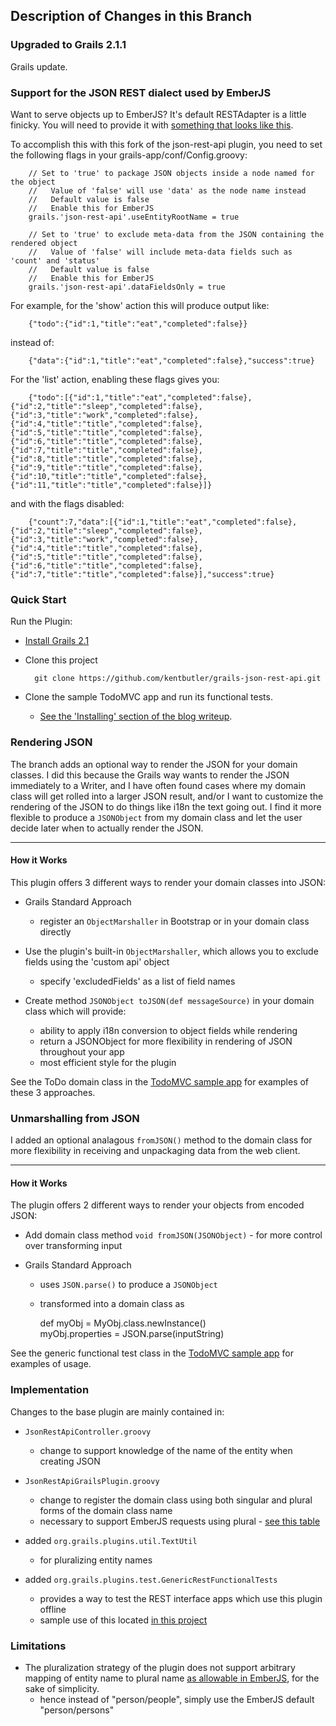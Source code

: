 ## Description of Changes in this Branch

### Upgraded to Grails 2.1.1

Grails update.

### Support for the JSON REST dialect used by EmberJS

Want to serve objects up to EmberJS?  It's default RESTAdapter is a little finicky. You will need to provide it with [something
that looks like this](http://kentbutlercs.blogspot.hu/2013/02/emberjs-notes-and-gotchas.html).

To accomplish this with this fork of the json-rest-api plugin, you need to set the following flags in your grails-app/conf/Config.groovy:

        // Set to 'true' to package JSON objects inside a node named for the object
        //   Value of 'false' will use 'data' as the node name instead 
        //   Default value is false
        //   Enable this for EmberJS
        grails.'json-rest-api'.useEntityRootName = true

        // Set to 'true' to exclude meta-data from the JSON containing the rendered object
        //   Value of 'false' will include meta-data fields such as 'count' and 'status' 
        //   Default value is false
        //   Enable this for EmberJS
        grails.'json-rest-api'.dataFieldsOnly = true

For example, for the 'show' action this will produce output like:

        {"todo":{"id":1,"title":"eat","completed":false}}

instead of:

        {"data":{"id":1,"title":"eat","completed":false},"success":true}

For the 'list' action, enabling these flags gives you:

        {"todo":[{"id":1,"title":"eat","completed":false},{"id":2,"title":"sleep","completed":false},{"id":3,"title":"work","completed":false},{"id":4,"title":"title","completed":false},{"id":5,"title":"title","completed":false},{"id":6,"title":"title","completed":false},{"id":7,"title":"title","completed":false},{"id":8,"title":"title","completed":false},{"id":9,"title":"title","completed":false},{"id":10,"title":"title","completed":false},{"id":11,"title":"title","completed":false}]}

and with the flags disabled:

        {"count":7,"data":[{"id":1,"title":"eat","completed":false},{"id":2,"title":"sleep","completed":false},{"id":3,"title":"work","completed":false},{"id":4,"title":"title","completed":false},{"id":5,"title":"title","completed":false},{"id":6,"title":"title","completed":false},{"id":7,"title":"title","completed":false}],"success":true}

### Quick Start

Run the Plugin:

* [Install Grails 2.1](http://grails.org/download)

* Clone this project 

        git clone https://github.com/kentbutler/grails-json-rest-api.git

* Clone the sample TodoMVC app and run its functional tests. 

    - [See the 'Installing' section of the blog writeup](http://kentbutlercs.blogspot.hu/2013/03/emberjs-putting-rest-service-behind.html).


### Rendering JSON

The branch adds an optional way to render the JSON for your domain classes. I did this because the Grails way wants to render the JSON immediately to a Writer, and I have often found cases where my domain class will get rolled into a larger JSON result, and/or I want to customize the rendering of the JSON to do things like i18n the text going out. I find it more flexible to produce a `JSONObject` from my domain class and let the user decide later when to actually render the JSON.

------------------------

#### How it Works

This plugin offers 3 different ways to render your domain classes into JSON:

* Grails Standard Approach 
    - register an `ObjectMarshaller` in Bootstrap or in your domain class directly

* Use the plugin's built-in `ObjectMarshaller`, which allows you to exclude fields using the 'custom api' object
    - specify 'excludedFields' as a list of field names

* Create method  `JSONObject toJSON(def messageSource)`  in your domain class which will provide:
    - ability to apply i18n conversion to object fields while rendering
    - return a JSONObject for more flexibility in rendering of JSON throughout your app
    - most efficient style for the plugin

See the ToDo domain class in the  [TodoMVC sample app](https://github.com/kentbutler/todomvc-grails-emberjs) for examples of these 3 approaches.


### Unmarshalling from JSON

I added an optional analagous `fromJSON()` method to the domain class for more flexibility in receiving and unpackaging data from the web client.  

-------------------------------------

#### How it Works

The plugin offers 2 different ways to render your objects from encoded JSON:

* Add domain class method `void fromJSON(JSONObject)` - for more control over transforming input

* Grails Standard Approach 
    - uses `JSON.parse()` to produce a `JSONObject`
    - transformed into a domain class as    

         def myObj =  MyObj.class.newInstance()         
         myObj.properties = JSON.parse(inputString)


See the generic functional test class in the [TodoMVC sample app](https://github.com/kentbutler/todomvc-grails-emberjs) for examples of usage.


### Implementation

Changes to the base plugin are mainly contained in:

* `JsonRestApiController.groovy`
    - change to support knowledge of the name of the entity when creating JSON

* `JsonRestApiGrailsPlugin.groovy`
    - change to register the domain class using both singular and plural forms of the domain class name
    - necessary to support EmberJS requests using plural - [see this table](http://kentbutlercs.blogspot.hu/2013/02/emberjs-notes-and-gotchas.html)

* added `org.grails.plugins.util.TextUtil`
   - for pluralizing entity names

* added `org.grails.plugins.test.GenericRestFunctionalTests`
    - provides a way to test the REST interface apps which use this plugin offline
    - sample use of this located [in this project](https://github.com/kentbutler/todomvc-grails-emberjs.git)


### Limitations

* The pluralization strategy of the plugin does not support arbitrary mapping of entity name to plural name [as allowable in EmberJS](http://emberjs.com/guides/models/the-rest-adapter/#toc_pluralization-customization), for the sake of simplicity. 
    - hence instead of "person/people", simply use the EmberJS default "person/persons"



